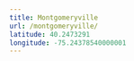 ```yaml
---
title: Montgomeryville
url: /montgomeryville/
latitude: 40.2473291
longitude: -75.24378540000001
---
```

